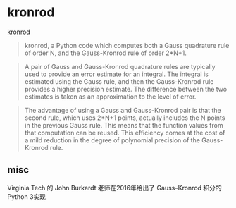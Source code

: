 # kronrod

[kronrod](https://people.sc.fsu.edu/~jburkardt/py_src/kronrod/kronrod.html)


> kronrod, a Python code which computes both a Gauss quadrature rule of order N, and the Gauss-Kronrod rule of order 2*N+1.

> A pair of Gauss and Gauss-Kronrod quadrature rules are typically used to provide an error estimate for an integral. The integral is estimated using the Gauss rule, and then the Gauss-Kronrod rule provides a higher precision estimate. The difference between the two estimates is taken as an approximation to the level of error.

> The advantage of using a Gauss and Gauss-Kronrod pair is that the second rule, which uses 2*N+1 points, actually includes the N points in the previous Gauss rule. This means that the function values from that computation can be reused. This efficiency comes at the cost of a mild reduction in the degree of polynomial precision of the Gauss-Kronrod rule.

## misc
Virginia Tech 的 John Burkardt 老师在2016年给出了 Gauss–Kronrod 积分的 Python 3实现